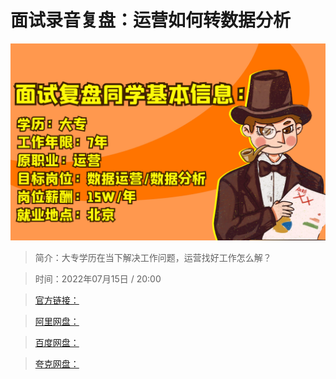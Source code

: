 # 面试录音复盘：运营如何转数据分析

![img](../../assets/bb8b56b0377b4130b7a97481ca996eb4.png)

> 简介：大专学历在当下解决工作问题，运营找好工作怎么解？

> 时间：2022年07月15日 / 20:00

> [官方链接：]()

> [阿里网盘：]()

> [百度网盘：]()

> [夸克网盘：]()
